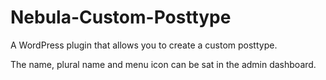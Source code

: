 # Nebula-Custom-Posttype
A WordPress plugin that allows you to create a custom posttype.

The name, plural name and menu icon can be sat in the admin dashboard.
